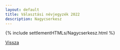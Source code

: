 ```yaml
---
layout: default
title: Választási névjegyzék 2022
description: Nagycserkesz
---
```


{% include settlementHTMLs/Nagycserkesz.html %}

[Vissza](../)